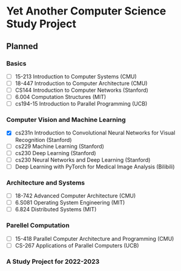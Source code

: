 # Yet Another Computer Science Study Project

## Planned

### Basics

- [ ] 15-213 Introduction to Computer Systems (CMU)
- [ ] 18-447 Introduction to Computer Architecture (CMU)
- [ ] CS144 Introduction to Computer Networks (Stanford)
- [ ] 6.004 Computation Structures (MIT)
- [ ] cs194-15 Introduction to Parallel Programming (UCB)

### Computer Vision and Machine Learning

- [x] cs231n Introduction to Convolutional Neural Networks for Visual Recognition (Stanford)
- [ ] cs229 Machine Learning (Stanford)
- [ ] cs230 Deep Learning (Stanford)
- [ ] cs230 Neural Networks and Deep Learning (Stanford)
- [ ] Deep Learning with PyTorch for Medical Image Analysis (Bilibili)
  
### Architecture and Systems

- [ ] 18-742 Advanced Computer Architecture (CMU)
- [ ] 6.S081 Operating System Engineering (MIT)
- [ ] 6.824 Distributed Systems (MIT)

### Parellel Computation

- [ ] 15-418 Parallel Computer Architecture and  Programming (CMU)
- [ ] CS-267 Applications of Parallel Computers (UCB)

### A Study Project for 2022-2023
